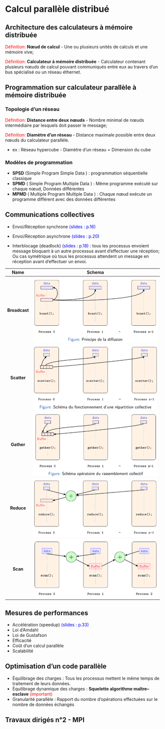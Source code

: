 # Calcul parallèle distribué  

## Architecture des calculateurs à mémoire distribuée  

<font color=red>Définition: </font>**Nœud de calcul** - Une ou plusieurs unités de calculs et une mémoire vive;

<font color=red>Définition: </font>**Calculateur à mémoire distribuée** - Calculateur contenant plusieurs nœuds de calcul pouvant communiqués entre eux au travers d’un bus spécialisé ou un réseau éthernet.  



## Programmation sur calculateur parallèle à mémoire distribuée  

### Topologie d’un réseau  

<font color=red>Définition: </font>**Distance entre deux nœuds** - Nombre minimal de nœuds intermédiaire par lesquels doit passer le message; 

<font color=red>Définition: </font>**Diamètre d’un réseau** - Distance maximale possible entre deux nœuds du calculateur parallèle.  

- ex : Réseau hypercube - Diamètre d’un réseau = Dimension du cube

### Modèles de programmation  

- **SPSD** (Simple Program Simple Data ) : programmation séquentielle classique
- **SPMD** ( Simple Program Multiple Data ) : Même programme exécuté sur chaque nœud, Données différentes
- **MPMD** ( Multiple Program Multiple Data ) : Chaque nœud exécute un programme différent avec des données différentes  



## Communications collectives  

- Envoi/Réception synchrone <font color=blue>(slides : p.16)</font>
- Envoi/Réception asynchrone <font color=blue>(slides : p.20)</font>

- Interblocage (deadlock) <font color=blue>(slides : p.18)</font> : tous les processus envoient message bloquant à un autre processus avant d’effectuer une réception; Ou cas symétrique où tous les processus attendent un message en réception avant d’effectuer un envoi. 

|     Name      |        Schema        |
| :-----------: | :------------------: |
| **Broadcast** | ![](2_Diffusion.png) |
|  **Scatter**  |  ![](2_Scatter.png)  |
|  **Gather**   |  ![](2_Gather.png)   |
|  **Reduce**   |  ![](2_Reduce.png)   |
|   **Scan**    |   ![](2_Scan.png)    |



## Mesures de performances

- Accélération (speedup)  <font color=blue>(slides : p.33)</font>
- Loi d’Amdahl
- Loi de Gustafson
- Efficacité
- Coût d’un calcul parallèle
- Scalabilité

## Optimisation d’un code parallèle

- Équilibrage des charges : Tous les processus mettent le même temps de traitement de leurs données.
- Équilibrage dynamique des charges : **Squelette algorithme maître–esclave** <font color=red>(important)</font>
- Granularité parallèle : Rapport du nombre d’opérations effectuées sur le nombre de données échangés

## Travaux dirigés n°2 - MPI